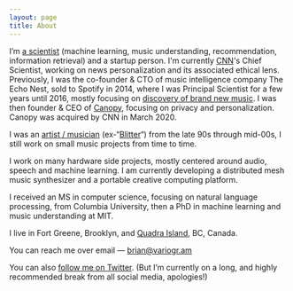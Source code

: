```yaml
---
layout: page
title: About
---
```


<p>I&#8217;m <a href="https://scholar.google.com/citations?user=eiTakp4AAAAJ&amp;hl=en">a scientist</a> (machine learning, music understanding, recommendation, information retrieval) and a startup person.  I'm currently <a href="https://cnn.com">CNN</a>'s Chief Scientist, working on news personalization and its associated ethical lens. Previously, I was the co-founder &amp; CTO of music intelligence company The Echo Nest, sold to Spotify in 2014, where I was Principal Scientist for a few years until 2016, mostly focusing on <a href="/2015/07/31/fresh-finds/">discovery of brand new music</a>. I was then founder &amp; CEO of <a href="https://canopy.cr/">Canopy</a>, focusing on privacy and personalization. Canopy was acquired by CNN in March 2020.

<p>I was an <a href="/2009/11/30/a-singular-christmas-2004/">artist / musician</a> (ex-&#8220;<a href="https://soundcloud.com/bwhitman">Blitter</a>&#8220;) from the late 90s through mid-00s, I still work on small music projects from time to time. </p>

<p>I work on many hardware side projects, mostly centered around audio, speech and machine learning. I am currently developing a distributed mesh music synthesizer and a portable creative computing platform.</p>

<p>I received an MS in computer science, focusing on natural language processing, from Columbia University, then a PhD in machine learning and music understanding at MIT.</p>

<p>I live in Fort Greene, Brooklyn, and <a href="https://en.wikipedia.org/wiki/Quadra_Island">Quadra Island</a>, BC, Canada. </p>

<p>You can reach me over email &#8212; <a href="mailto:brian@variogr.am">brian@variogr.am</a></p>

<p>You can also <a href="https://twitter.com/bwhitman">follow me on Twitter</a>. (But I&#8217;m currently on a long, and highly recommended break from all social media, apologies!)</p>